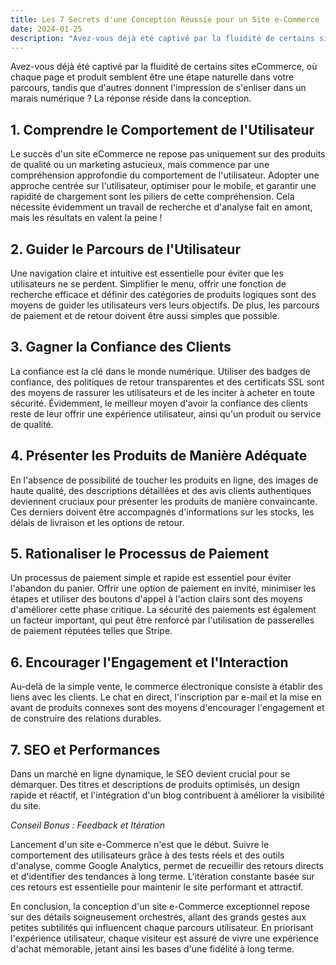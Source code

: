 ```yaml
---
title: Les 7 Secrets d'une Conception Réussie pour un Site e-Commerce
date: 2024-01-25
description: "Avez-vous déjà été captivé par la fluidité de certains sites e-Commerce, où chaque page et produit semblent être une étape naturelle dans votre parcours, tandis que d'autres donnent l'impression de s'enliser dans un marais numérique ? La réponse réside dans la conception."
---
```


Avez-vous déjà été captivé par la fluidité de certains sites eCommerce, où chaque page et produit semblent être une étape naturelle dans votre parcours, tandis que d'autres donnent l'impression de s'enliser dans un marais numérique ? La réponse réside dans la conception.

## **1. Comprendre le Comportement de l'Utilisateur**

Le succès d'un site eCommerce ne repose pas uniquement sur des produits de qualité ou un marketing astucieux, mais commence par une compréhension approfondie du comportement de l'utilisateur. Adopter une approche centrée sur l'utilisateur, optimiser pour le mobile, et garantir une rapidité de chargement sont les piliers de cette compréhension. Cela nécessite évidemment un travail de recherche et d'analyse fait en amont, mais les résultats en valent la peine !

## **2. Guider le Parcours de l'Utilisateur**

Une navigation claire et intuitive est essentielle pour éviter que les utilisateurs ne se perdent. Simplifier le menu, offrir une fonction de recherche efficace et définir des catégories de produits logiques sont des moyens de guider les utilisateurs vers leurs objectifs. De plus, les parcours de paiement et de retour doivent être aussi simples que possible.

## **3. Gagner la Confiance des Clients**

La confiance est la clé dans le monde numérique. Utiliser des badges de confiance, des politiques de retour transparentes et des certificats SSL sont des moyens de rassurer les utilisateurs et de les inciter à acheter en toute sécurité. Évidemment, le meilleur moyen d'avoir la confiance des clients reste de leur offrir une expérience utilisateur, ainsi qu'un produit ou service de qualité.

## **4. Présenter les Produits de Manière Adéquate**

En l'absence de possibilité de toucher les produits en ligne, des images de haute qualité, des descriptions détaillées et des avis clients authentiques deviennent cruciaux pour présenter les produits de manière convaincante. Ces derniers doivent être accompagnés d'informations sur les stocks, les délais de livraison et les options de retour.

## **5. Rationaliser le Processus de Paiement**

Un processus de paiement simple et rapide est essentiel pour éviter l'abandon du panier. Offrir une option de paiement en invité, minimiser les étapes et utiliser des boutons d'appel à l'action clairs sont des moyens d'améliorer cette phase critique. La sécurité des paiements est également un facteur important, qui peut être renforcé par l'utilisation de passerelles de paiement réputées telles que Stripe.

## **6. Encourager l'Engagement et l'Interaction**

Au-delà de la simple vente, le commerce électronique consiste à établir des liens avec les clients. Le chat en direct, l'inscription par e-mail et la mise en avant de produits connexes sont des moyens d'encourager l'engagement et de construire des relations durables.

## **7. SEO et Performances**

Dans un marché en ligne dynamique, le SEO devient crucial pour se démarquer. Des titres et descriptions de produits optimisés, un design rapide et réactif, et l'intégration d'un blog contribuent à améliorer la visibilité du site.

_Conseil Bonus : Feedback et Itération_

Lancement d'un site e-Commerce n'est que le début. Suivre le comportement des utilisateurs grâce à des tests réels et des outils d'analyse, comme Google Analytics, permet de recueillir des retours directs et d'identifier des tendances à long terme. L'itération constante basée sur ces retours est essentielle pour maintenir le site performant et attractif.

En conclusion, la conception d'un site e-Commerce exceptionnel repose sur des détails soigneusement orchestrés, allant des grands gestes aux petites subtilités qui influencent chaque parcours utilisateur. En priorisant l'expérience utilisateur, chaque visiteur est assuré de vivre une expérience d'achat mémorable, jetant ainsi les bases d'une fidélité à long terme.

